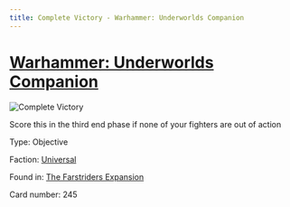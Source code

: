 ```yaml
---
title: Complete Victory - Warhammer: Underworlds Companion
---
```


# [Warhammer: Underworlds Companion](https://guidokessels.github.io/wh-underworlds)

  

![Complete Victory](https://warhammerunderworlds.com/wp-content/uploads/sites/6/2018/03/245_ENG.png)

Score this in the third end phase if none of your fighters are out of action

Type: Objective

Faction: [Universal](https://guidokessels.github.io/wh-underworlds/factions/universal)

Found in: [The Farstriders Expansion](https://guidokessels.github.io/wh-underworlds/locations/the-farstriders-expansion)

Card number: 245
